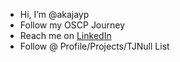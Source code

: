 - Hi, I’m @akajayp
- Follow my OSCP Journey
- Reach me on <a href="https://linkedin.com/in/johnnieperez">LinkedIn</a>
- Follow @ Profile/Projects/TJNull List
